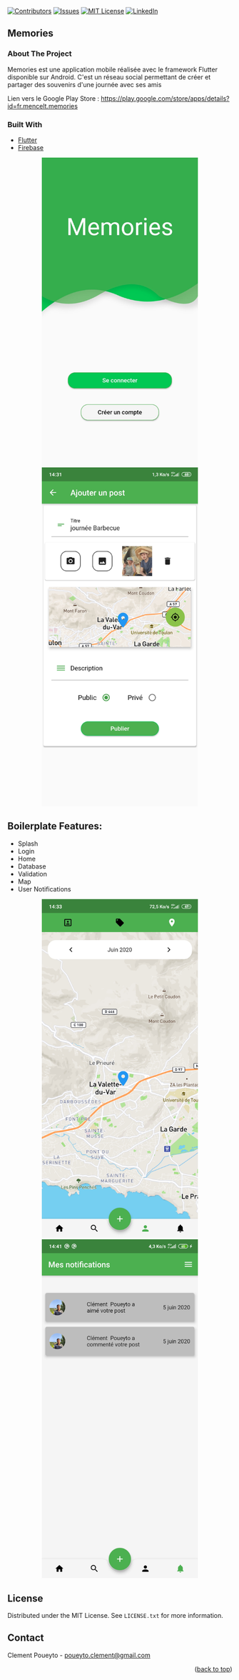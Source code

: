 [![Contributors][contributors-shield]][contributors-url]
[![Issues][issues-shield]][issues-url]
[![MIT License][license-shield]][license-url]
[![LinkedIn][linkedin-shield]][linkedin-url]


## Memories

<!-- ABOUT THE PROJECT -->
### About The Project

Memories est une application mobile réalisée avec le framework Flutter disponible sur Android. C'est un réseau social permettant de créer et partager des souvenirs d'une journée avec ses amis

Lien vers le Google Play Store : https://play.google.com/store/apps/details?id=fr.mencelt.memories

### Built With

* [Flutter](https://flutter.dev/)
* [Firebase](https://firebase.google.com/)



<p align="center">
  <img src="https://github.com/ClementPoueyto/Memories-FlutterApp/blob/master/images/Screenshot_2020-06-05-14-23-30-120_com.mencelt.memories.jpg" width="350" title="screenshot app">
  <img src="https://github.com/ClementPoueyto/Memories-FlutterApp/blob/master/images/Screenshot_2020-06-05-14-31-35-007_com.mencelt.memories.jpg" width="350" title="screenshot app">
</p>

## Boilerplate Features:

* Splash
* Login
* Home
* Database
* Validation
* Map
* User Notifications


<p align="center">
  <img src="https://github.com/ClementPoueyto/Memories-FlutterApp/blob/master/images/Screenshot_2020-06-05-14-33-27-235_com.mencelt.memories.jpg" width="350" title="screenshot app">
  <img src="https://github.com/ClementPoueyto/Memories-FlutterApp/blob/master/images/Screenshot_2020-06-05-14-41-09-680_com.mencelt.memories.jpg" width="350" title="screenshot app">
</p>



<!-- LICENSE -->
## License

Distributed under the MIT License. See `LICENSE.txt` for more information.

<!-- CONTACT -->
## Contact

Clement Poueyto - poueyto.clement@gmail.com

<p align="right">(<a href="#top">back to top</a>)</p>

<!-- MARKDOWN LINKS & IMAGES -->
<!-- https://www.markdownguide.org/basic-syntax/#reference-style-links -->
[contributors-shield]: https://img.shields.io/github/contributors/othneildrew/Best-README-Template.svg?style=for-the-badge
[contributors-url]: https://github.com/ClementPoueyto/Memories-FlutterApp/graphs/contributors
[issues-shield]: https://img.shields.io/github/issues/othneildrew/Best-README-Template.svg?style=for-the-badge
[issues-url]: https://github.com/ClementPoueyto/Memories-FlutterApp/issues
[license-shield]: https://img.shields.io/github/license/othneildrew/Best-README-Template.svg?style=for-the-badge
[license-url]: https://github.com/ClementPoueyto/Memories-FlutterApp/blob/master/LICENSE.txt
[linkedin-shield]: https://img.shields.io/badge/-LinkedIn-black.svg?style=for-the-badge&logo=linkedin&colorB=555
[linkedin-url]: https://www.linkedin.com/in/cl%C3%A9ment-poueyto-743429180
[product-screenshot]: images/screenshot.png
